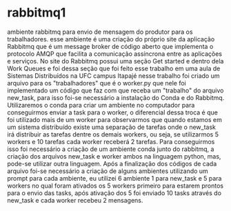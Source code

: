 # rabbitmq1
ambiente rabbitmq para envio de mensagem do produtor para os trabalhadores.
esse ambiente é uma criação do próprio site da aplicação Rabbitmq que é um message broker 
de código aberto que implementa o protocolo AMQP que facilita a comunicação assíncrona entre
as aplicações e serviços. No site do Rabbitmq possui uma seção Get started e dentro dela Work Queues
e foi dessa seção que foi feito esse trabalho em uma aula de Sistemas Distribuídos na UFC campus Itapajé
nesse trabalho foi criado um arquivo para os "trabalhadores" que é o worker.py que nele foi implementado
um código que faz com que receba um "trabalho" do arquivo new_task, para isso foi-se necessário a instalação
do Conda e do Rabbitmq. Utilizaremos o conda para criar um ambiente no computador para conseguirmos enviar a 
task para o worker, o diferencial dessa troca é que foi utilizado mais de um worker para observarmos que 
quando estamos em um sistema distribuído existe uma separação de tarefas onde o new_task irá distribuir 
as tarefas dentre os demais workers, ou seja, se utilizarmos 5 workers e 10 tarefas cada worker receberá 
2 tarefas. Para conseguirmos isso foi necessário a criação de um ambiente conda junto do rabbitmq, a criação
dos arquivos new_task e worker ambos na linguagem python, mas, pode-se utilizar outra linguagem. Após a 
finalização dos códigos de cada arquivo foi-se necessário a criação de alguns ambientes utilizando
um prompt para cada ambiente, eu utilizei 6 ambiente 1 para new_task e 5 para workers no qual foram ativados
os 5 workers primeiro para estarem prontos para o envio das tasks, após ativação dos 5 foi enviado 10 tasks
através do new_task e cada worker recebeu 2 mensagens. 
